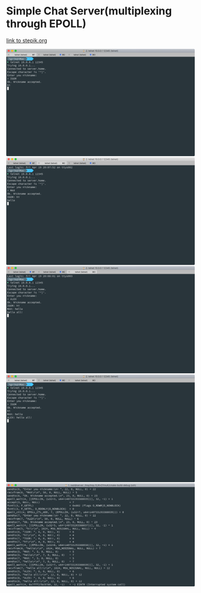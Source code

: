 # Simple Chat Server(multiplexing through EPOLL)
[link to stepik.org](https://stepik.org/lesson/12579/step/5?unit=3005)


<img src="img/01.png">
<img src="img/02.png">
<img src="img/03.png">
<img src="img/04.png">
<img src="img/05.png">
